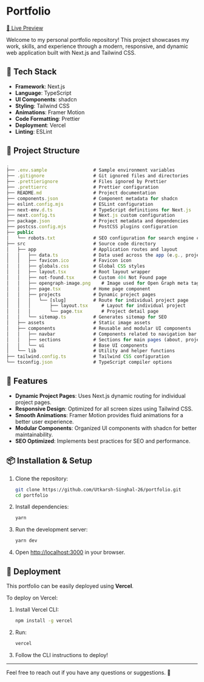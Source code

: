# Portfolio

[🔗 Live Preview](https://utkarsh-singhal.is-a.dev/)

Welcome to my personal portfolio repository! This project showcases my work, skills, and experience through a modern, responsive, and dynamic web application built with Next.js and Tailwind CSS.

## 🚀 Tech Stack

- **Framework**: Next.js
- **Language**: TypeScript
- **UI Components**: shadcn
- **Styling**: Tailwind CSS
- **Animations**: Framer Motion
- **Code Formatting**: Prettier
- **Deployment**: Vercel
- **Linting**: ESLint

## 📁 Project Structure

```ts
.
├── .env.sample                 # Sample environment variables
├── .gitignore                  # Git ignored files and directories
├── .prettierignore             # Files ignored by Prettier
├── .prettierrc                 # Prettier configuration
├── README.md                   # Project documentation
├── components.json             # Component metadata for shadcn
├── eslint.config.mjs           # ESLint configuration
├── next-env.d.ts               # TypeScript definitions for Next.js
├── next.config.ts              # Next.js custom configuration
├── package.json                # Project metadata and dependencies
├── postcss.config.mjs          # PostCSS plugins configuration
├── public
│   └── robots.txt              # SEO configuration for search engine crawlers
├── src                         # Source code directory
│   ├── app                     # Application routes and layout
│   │   ├── data.ts             # Data used across the app (e.g., projects list)
│   │   ├── favicon.ico         # Favicon icon
│   │   ├── globals.css         # Global CSS styles
│   │   ├── layout.tsx          # Root layout wrapper
│   │   ├── not-found.tsx       # Custom 404 Not Found page
│   │   ├── opengraph-image.png    # Image used for Open Graph meta tags
│   │   ├── page.tsx            # Home page component
│   │   ├── projects            # Dynamic project pages
│   │   │   └── [slug]          # Route for individual project page
│   │   │       ├── layout.tsx     # Layout for individual project
│   │   │       └── page.tsx       # Project detail page
│   │   └── sitemap.ts          # Generates sitemap for SEO
│   ├── assets                  # Static image assets
│   ├── components              # Reusable and modular UI components
│   │   ├── navbar              # Components related to navigation bar
│   │   ├── sections            # Sections for main pages (about, projects, etc.)
│   │   └── ui                  # Base UI components
│   └── lib                     # Utility and helper functions
├── tailwind.config.ts          # Tailwind CSS configuration
└── tsconfig.json               # TypeScript compiler options
```

## 🌟 Features

- **Dynamic Project Pages**: Uses Next.js dynamic routing for individual project pages.
- **Responsive Design**: Optimized for all screen sizes using Tailwind CSS.
- **Smooth Animations**: Framer Motion provides fluid animations for a better user experience.
- **Modular Components**: Organized UI components with shadcn for better maintainability.
- **SEO Optimized**: Implements best practices for SEO and performance.

## 📦 Installation & Setup

1. Clone the repository:

   ```sh
   git clone https://github.com/Utkarsh-Singhal-26/portfolio.git
   cd portfolio
   ```

2. Install dependencies:

   ```sh
   yarn
   ```

3. Run the development server:

   ```sh
   yarn dev
   ```

4. Open [http://localhost:3000](http://localhost:3000) in your browser.

## 📌 Deployment

This portfolio can be easily deployed using **Vercel**.

To deploy on Vercel:

1. Install Vercel CLI:
   ```sh
   npm install -g vercel
   ```
2. Run:
   ```sh
   vercel
   ```
3. Follow the CLI instructions to deploy!

---

Feel free to reach out if you have any questions or suggestions. 🚀
